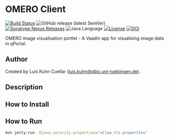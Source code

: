 # OMERO Client

[![Build Status](https://travis-ci.com/qbicsoftware/omero-portlet.svg?branch=master)](https://travis-ci.com/qbicsoftware/omero-portlet)
![GitHub release (latest SemVer)](https://img.shields.io/github/v/release/qbicsoftware/omero-portlet)
[![Sonatype Nexus Releases](https://img.shields.io/nexus/r/life.qbic/omero-portlet?nexusVersion=3&server=https%3A%2F%2Fqbic-repo.qbic.uni-tuebingen.de%2F)](https://qbic-repo.qbic.uni-tuebingen.de/service/rest/repository/browse/maven-releases/life/qbic/omero-portlet/)
![Java Language](https://img.shields.io/badge/language-java-blue.svg)
[![License](https://img.shields.io/github/license/qbicsoftware/omero-portlet
)](https://travis-ci.com/qbicsoftware/omero-portlet)
[![DOI](https://zenodo.org/badge/176299724.svg)](https://zenodo.org/badge/latestdoi/176299724)

OMERO image visualisation portlet - A Vaadin app for visualising image data in qPortal.

## Author
Created by Luis Kuhn Cuellar (luis.kuhn@qbic.uni-tuebingen.de).

## Description

## How to Install

## How to Run
```bash
mvn jetty:run -Djava.security.properties="allow_tls.properties"
```
